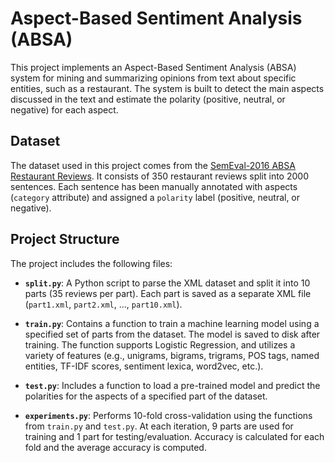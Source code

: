 # Aspect-Based Sentiment Analysis (ABSA)

This project implements an Aspect-Based Sentiment Analysis (ABSA) system for mining and summarizing opinions from text about specific entities, such as a restaurant. The system is built to detect the main aspects discussed in the text and estimate the polarity (positive, neutral, or negative) for each aspect.

## Dataset

The dataset used in this project comes from the [SemEval-2016 ABSA Restaurant Reviews](http://metashare.ilsp.gr:8080/repository/browse/semeval-2016-absa-restaurant-reviews-english-train-data-subtask-1/cd28e738562f11e59e2c842b2b6a04d703f9dae461bb4816a5d4320019407d23/). It consists of 350 restaurant reviews split into 2000 sentences. Each sentence has been manually annotated with aspects (`category` attribute) and assigned a `polarity` label (positive, neutral, or negative).

## Project Structure

The project includes the following files:

- **`split.py`**: A Python script to parse the XML dataset and split it into 10 parts (35 reviews per part). Each part is saved as a separate XML file (`part1.xml`, `part2.xml`, …, `part10.xml`).
  
- **`train.py`**: Contains a function to train a machine learning model using a specified set of parts from the dataset. The model is saved to disk after training. The function supports Logistic Regression, and utilizes a variety of features (e.g., unigrams, bigrams, trigrams, POS tags, named entities, TF-IDF scores, sentiment lexica, word2vec, etc.).

- **`test.py`**: Includes a function to load a pre-trained model and predict the polarities for the aspects of a specified part of the dataset.

- **`experiments.py`**: Performs 10-fold cross-validation using the functions from `train.py` and `test.py`. At each iteration, 9 parts are used for training and 1 part for testing/evaluation. Accuracy is calculated for each fold and the average accuracy is computed.

